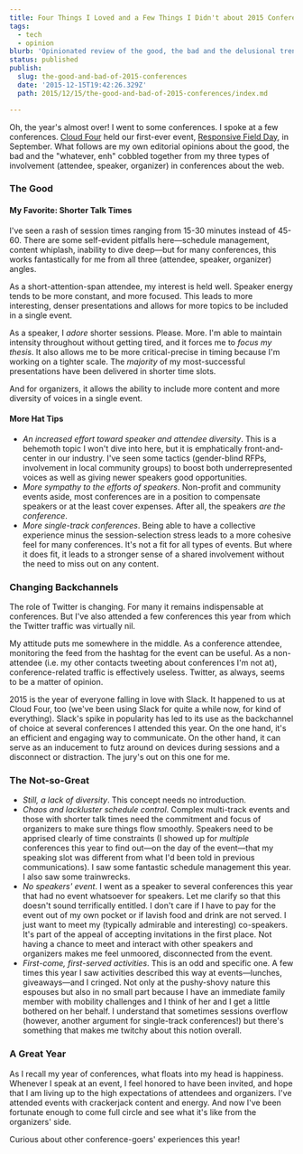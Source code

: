 ```yaml
---
title: Four Things I Loved and a Few Things I Didn't about 2015 Conferences
tags:
  - tech
  - opinion
blurb: 'Opinionated review of the good, the bad and the delusional trends I saw in conferences over the past year.'
status: published
publish:
  slug: the-good-and-bad-of-2015-conferences
  date: '2015-12-15T19:42:26.329Z'
  path: 2015/12/15/the-good-and-bad-of-2015-conferences/index.md

---
```


Oh, the year's almost over! I went to some conferences. I spoke at a few conferences. [Cloud Four](http://cloudfour.com) held our first-ever event, [Responsive Field Day](https://www.responsivefieldday.com), in September. What follows are my own editorial opinions about the good, the bad and the "whatever, enh" cobbled together from my three types of involvement (attendee, speaker, organizer) in conferences about the web.

### The Good

#### My Favorite: Shorter Talk Times

I've seen a rash of session times ranging from 15-30 minutes instead of 45-60. There are some self-evident pitfalls here—schedule management, content whiplash, inability to dive deep—but for many conferences, this works fantastically for me from all three (attendee, speaker, organizer) angles.

As a short-attention-span attendee, my interest is held well. Speaker energy tends to be more constant, and more focused. This leads to more interesting, denser presentations and allows for more topics to be included in a single event.

As a speaker, I _adore_ shorter sessions. Please. More. I'm able to maintain intensity throughout without getting tired, and it forces me to _focus my thesis_. It also allows me to be more critical-precise in timing because I'm working on a tighter scale. The _majority_ of my most-successful presentations have been delivered in shorter time slots.

And for organizers, it allows the ability to include more content and more diversity of voices in a single event.

#### More Hat Tips

* *An increased effort toward speaker and attendee diversity*. This is a behemoth topic I won't dive into here, but it is emphatically front-and-center in our industry. I've seen some tactics (gender-blind RFPs, involvement in local community groups) to boost both underrepresented voices as well as giving newer speakers good opportunities.
* *More sympathy to the efforts of speakers*. Non-profit and community events aside, most conferences are in a position to compensate speakers or at the least cover expenses. After all, the speakers _are the conference_.
* *More single-track conferences*. Being able to have a collective experience minus the session-selection stress leads to a more cohesive feel for many conferences. It's not a fit for all types of events. But where it does fit, it leads to a stronger sense of a shared involvement without the need to miss out on any content.

### Changing Backchannels

The role of Twitter is changing. For many it remains indispensable at conferences. But I've also attended a few conferences this year from which the Twitter traffic was virtually nil.

My attitude puts me somewhere in the middle. As a conference attendee, monitoring the feed from the hashtag for the event can be useful. As a non-attendee (i.e. my other contacts tweeting about conferences I'm not at), conference-related traffic is effectively useless. Twitter, as always, seems to be a matter of opinion.

2015 is the year of everyone falling in love with Slack. It happened to us at Cloud Four, too (we've been using Slack for quite a while now, for kind of everything). Slack's spike in popularity has led to its use as the backchannel of choice at several conferences I attended this year. On the one hand, it's an efficient and engaging way to communicate. On the other hand, it can serve as an inducement to futz around on devices during sessions and a disconnect or distraction. The jury's out on this one for me.

### The Not-so-Great

* *Still, a lack of diversity*. This concept needs no introduction.
* *Chaos and lackluster schedule control*. Complex multi-track events and those with shorter talk times need the commitment and focus of organizers to make sure things flow smoothly. Speakers need to be apprised clearly of time constraints (I showed up for _multiple_ conferences this year to find out—on the day of the event—that my speaking slot was different from what I'd been told in previous communications). I saw some fantastic schedule management this year. I also saw some trainwrecks.
* *No speakers' event*. I went as a speaker to several conferences this year that had no event whatsoever for speakers. Let me clarify so that this doesn't sound terrifically entitled. I don't care if I have to pay for the event out of my own pocket or if lavish food and drink are not served. I just want to meet my (typically admirable and interesting) co-speakers. It's part of the appeal of accepting invitations in the first place. Not having a chance to meet and interact with other speakers and organizers makes me feel unmoored, disconnected from the event.
* *First-come, first-served activities*. This is an odd and specific one. A few times this year I saw activities described this way at events—lunches, giveaways—and I cringed. Not only at the pushy-shovy nature this espouses but also in no small part because I have an immediate family member with mobility challenges and I think of her and I get a little bothered on her behalf. I understand that sometimes sessions overflow (however, another argument for single-track conferences!) but there's something that makes me twitchy about this notion overall.

### A Great Year

As I recall my year of conferences, what floats into my head is happiness. Whenever I speak at an event, I feel honored to have been invited, and hope that I am living up to the high expectations of attendees and organizers. I've attended  events with crackerjack content and energy. And now I've been fortunate enough to come full circle and see what it's like from the organizers' side.

Curious about other conference-goers' experiences this year! 
